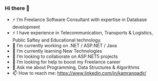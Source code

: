### Hi there 👋

<!--
**qadir0108/qadir0108** is a ✨ _special_ ✨ repository because its `README.md` (this file) appears on your GitHub profile.

Here are some ideas to get you started:

- 🔭 I’m currently working on ...
- 🌱 I’m currently learning ...
- 👯 I’m looking to collaborate on ...
- 🤔 I’m looking for help with ...
- 💬 Ask me about ...
- 📫 How to reach me: ...
- 😄 Pronouns: ...
- ⚡ Fun fact: ...
-->

- ⚡ I’m Freelance Software Consultant with expertise in Database development
- ⚡ I have experience in Telecommunication, Transports & Logistics, Public Saftey and Educational technology.
- 🔭 I’m currently working on .NET / ASP.NET / Java
- 🌱 I’m currently learning New Technologies
- 👯 I’m looking to collaborate on ASP.NET5 projects
- 🤔 I’m looking for help to boost my Freelance career
- 💬 Ask me about Programming, Data Structures & Algorithms
- 📫 How to reach me: https://www.linkedin.com/in/kamranqadir/
